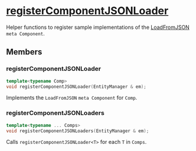 # [registerComponentJSONLoader](registerComponentJSONLoader.hpp)

Helper functions to register sample implementations of the [LoadFromJSON](../components/meta/LoadFromJSON.md) `meta Component`.

## Members

### registerComponentJSONLoader

```cpp
template<typename Comp>
void registerComponentJSONLoader(EntityManager & em);
```

Implements the `LoadFromJSON` `meta Component` for `Comp`.

### registerComponentJSONLoaders

```cpp
template<typename ... Comps>
void registerComponentJSONLoaders(EntityManager & em);
```

Calls `registerComponentJSONLoader<T>` for each `T` in `Comps`.
